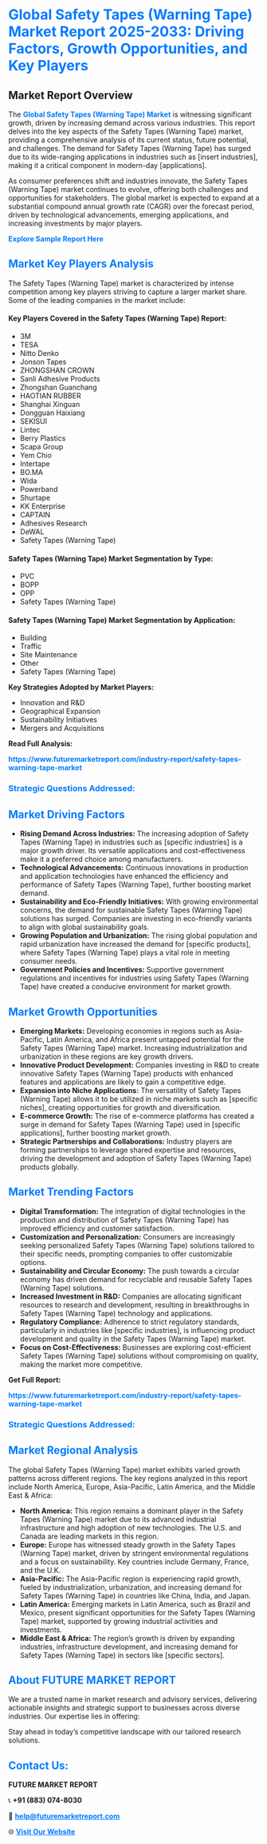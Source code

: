 <h1 style="color: #007BFF;">Global Safety Tapes (Warning Tape) Market Report 2025-2033: Driving Factors, Growth Opportunities, and Key Players</h1>

<section id="overview">
<h2>Market Report Overview</h2>
<p>The <a href="https://www.futuremarketreport.com/industry-report/safety-tapes-warning-tape-market" style="color: #007BFF; text-decoration: none;"><strong>Global Safety Tapes (Warning Tape) Market</strong></a> is witnessing significant growth, driven by increasing demand across various industries. This report delves into the key aspects of the Safety Tapes (Warning Tape) market, providing a comprehensive analysis of its current status, future potential, and challenges. The demand for Safety Tapes (Warning Tape) has surged due to its wide-ranging applications in industries such as [insert industries], making it a critical component in modern-day [applications].</p>
<p>As consumer preferences shift and industries innovate, the Safety Tapes (Warning Tape) market continues to evolve, offering both challenges and opportunities for stakeholders. The global market is expected to expand at a substantial compound annual growth rate (CAGR) over the forecast period, driven by technological advancements, emerging applications, and increasing investments by major players.</p>
</section>

<section id="overview">
<p><a href="https://www.futuremarketreport.com/request-sample/reportId=100212" style="color: #007BFF; text-decoration: none;"><strong>Explore Sample Report Here</strong></a></p>
</section>

<section id="key-players">
<h2 style="color: #007BFF;">Market Key Players Analysis</h2>
<p>The Safety Tapes (Warning Tape) market is characterized by intense competition among key players striving to capture a larger market share. Some of the leading companies in the market include:</p>
<h4>Key Players Covered in the Safety Tapes (Warning Tape) Report:</h4>
<ul><li>3M</li><li>TESA</li><li>Nitto Denko</li><li>Jonson Tapes</li><li>ZHONGSHAN CROWN</li><li>Sanli Adhesive Products</li><li>Zhongshan Guanchang</li><li>HAOTIAN RUBBER</li><li>Shanghai Xinguan</li><li>Dongguan Haixiang</li><li>SEKISUI</li><li>Lintec</li><li>Berry Plastics</li><li>Scapa Group</li><li>Yem Chio</li><li>Intertape</li><li>BO.MA</li><li>Wida</li><li>Powerband</li><li>Shurtape</li><li>KK Enterprise</li><li>CAPTAIN</li><li>Adhesives Research</li><li>DeWAL</li><li>Safety Tapes (Warning Tape)</li></ul>
<h4>Safety Tapes (Warning Tape) Market Segmentation by Type:</h4>
<ul><li>PVC</li><li>BOPP</li><li>OPP</li><li>Safety Tapes (Warning Tape)</li></ul>

<h4>Safety Tapes (Warning Tape) Market Segmentation by Application:</h4>
<ul><li>Building</li><li>Traffic</li><li>Site Maintenance</li><li>Other</li><li>Safety Tapes (Warning Tape)</li></ul>
<p><strong>Key Strategies Adopted by Market Players:</strong></p>
<ul>
<li>Innovation and R&D</li>
<li>Geographical Expansion</li>
<li>Sustainability Initiatives</li>
<li>Mergers and Acquisitions</li>
</ul>
</section>

<section>
<p><strong>Read Full Analysis: </strong></p><a href="https://www.futuremarketreport.com/industry-report/safety-tapes-warning-tape-market" style="color: #007BFF; text-decoration: none;"><strong>https://www.futuremarketreport.com/industry-report/safety-tapes-warning-tape-market</strong></a>
<h3 style="color: #007BFF;">Strategic Questions Addressed:</h3>
</section>

<section id="driving-factors">
<h2 style="color: #007BFF;">Market Driving Factors</h2>
<ul>
<li><strong>Rising Demand Across Industries:</strong> The increasing adoption of Safety Tapes (Warning Tape) in industries such as [specific industries] is a major growth driver. Its versatile applications and cost-effectiveness make it a preferred choice among manufacturers.</li>
<li><strong>Technological Advancements:</strong> Continuous innovations in production and application technologies have enhanced the efficiency and performance of Safety Tapes (Warning Tape), further boosting market demand.</li>
<li><strong>Sustainability and Eco-Friendly Initiatives:</strong> With growing environmental concerns, the demand for sustainable Safety Tapes (Warning Tape) solutions has surged. Companies are investing in eco-friendly variants to align with global sustainability goals.</li>
<li><strong>Growing Population and Urbanization:</strong> The rising global population and rapid urbanization have increased the demand for [specific products], where Safety Tapes (Warning Tape) plays a vital role in meeting consumer needs.</li>
<li><strong>Government Policies and Incentives:</strong> Supportive government regulations and incentives for industries using Safety Tapes (Warning Tape) have created a conducive environment for market growth.</li>
</ul>
</section>

<section id="growth-opportunities">
<h2 style="color: #007BFF;">Market Growth Opportunities</h2>
<ul>
<li><strong>Emerging Markets:</strong> Developing economies in regions such as Asia-Pacific, Latin America, and Africa present untapped potential for the Safety Tapes (Warning Tape) market. Increasing industrialization and urbanization in these regions are key growth drivers.</li>
<li><strong>Innovative Product Development:</strong> Companies investing in R&D to create innovative Safety Tapes (Warning Tape) products with enhanced features and applications are likely to gain a competitive edge.</li>
<li><strong>Expansion into Niche Applications:</strong> The versatility of Safety Tapes (Warning Tape) allows it to be utilized in niche markets such as [specific niches], creating opportunities for growth and diversification.</li>
<li><strong>E-commerce Growth:</strong> The rise of e-commerce platforms has created a surge in demand for Safety Tapes (Warning Tape) used in [specific applications], further boosting market growth.</li>
<li><strong>Strategic Partnerships and Collaborations:</strong> Industry players are forming partnerships to leverage shared expertise and resources, driving the development and adoption of Safety Tapes (Warning Tape) products globally.</li>
</ul>
</section>

<section id="trending-factors">
<h2 style="color: #007BFF;">Market Trending Factors</h2>
<ul>
<li><strong>Digital Transformation:</strong> The integration of digital technologies in the production and distribution of Safety Tapes (Warning Tape) has improved efficiency and customer satisfaction.</li>
<li><strong>Customization and Personalization:</strong> Consumers are increasingly seeking personalized Safety Tapes (Warning Tape) solutions tailored to their specific needs, prompting companies to offer customizable options.</li>
<li><strong>Sustainability and Circular Economy:</strong> The push towards a circular economy has driven demand for recyclable and reusable Safety Tapes (Warning Tape) solutions.</li>
<li><strong>Increased Investment in R&D:</strong> Companies are allocating significant resources to research and development, resulting in breakthroughs in Safety Tapes (Warning Tape) technology and applications.</li>
<li><strong>Regulatory Compliance:</strong> Adherence to strict regulatory standards, particularly in industries like [specific industries], is influencing product development and quality in the Safety Tapes (Warning Tape) market.</li>
<li><strong>Focus on Cost-Effectiveness:</strong> Businesses are exploring cost-efficient Safety Tapes (Warning Tape) solutions without compromising on quality, making the market more competitive.</li>
</ul>
</section>

<section>
<p><strong>Get Full Report: </strong></p><a href="https://www.futuremarketreport.com/industry-report/safety-tapes-warning-tape-market" style="color: #007BFF; text-decoration: none;"><strong>https://www.futuremarketreport.com/industry-report/safety-tapes-warning-tape-market</strong></a>
<h3 style="color: #007BFF;">Strategic Questions Addressed:</h3>
</section>


<section id="regional-analysis">
<h2 style="color: #007BFF;">Market Regional Analysis</h2>
<p>The global Safety Tapes (Warning Tape) market exhibits varied growth patterns across different regions. The key regions analyzed in this report include North America, Europe, Asia-Pacific, Latin America, and the Middle East & Africa:</p>
<ul>
<li><strong>North America:</strong> This region remains a dominant player in the Safety Tapes (Warning Tape) market due to its advanced industrial infrastructure and high adoption of new technologies. The U.S. and Canada are leading markets in this region.</li>
<li><strong>Europe:</strong> Europe has witnessed steady growth in the Safety Tapes (Warning Tape) market, driven by stringent environmental regulations and a focus on sustainability. Key countries include Germany, France, and the U.K.</li>
<li><strong>Asia-Pacific:</strong> The Asia-Pacific region is experiencing rapid growth, fueled by industrialization, urbanization, and increasing demand for Safety Tapes (Warning Tape) in countries like China, India, and Japan.</li>
<li><strong>Latin America:</strong> Emerging markets in Latin America, such as Brazil and Mexico, present significant opportunities for the Safety Tapes (Warning Tape) market, supported by growing industrial activities and investments.</li>
<li><strong>Middle East & Africa:</strong> The region’s growth is driven by expanding industries, infrastructure development, and increasing demand for Safety Tapes (Warning Tape) in sectors like [specific sectors].</li>
</ul>
</section>

<footer>
<h2 style="color: #007BFF;">About FUTURE MARKET REPORT</h2>
<p>We are a trusted name in market research and advisory services, delivering actionable insights and strategic support to businesses across diverse industries. Our expertise lies in offering:</p>

<p>Stay ahead in today’s competitive landscape with our tailored research solutions.</p>

<h2 style="color: #007BFF;">Contact Us:</h2>
<p><strong>FUTURE MARKET REPORT</strong></p>
<p>📞 <strong>+91 (883) 074-8030</strong></p>
<p>📧 <strong><a href="mailto:help@futuremarketreport.com" style="color: #007BFF;">help@futuremarketreport.com</a></strong></p>
<p>🌐 <strong><a href="https://www.futuremarketreport.com/" style="color: #007BFF;">Visit Our Website</a></strong></p>
</footer>